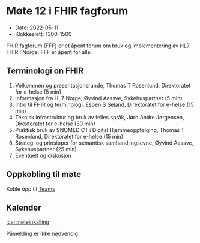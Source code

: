 # Møte 12 i FHIR fagforum

* Dato: 2022-05-11
* Klokkeslett: 1300-1500

FHIR fagforum (FFF) er et åpent forum om bruk og implementering av HL7 FHIR i Norge. FFF er åpent for alle.

## Terminologi on FHIR

1. Velkommen og presentasjonsrunde, Thomas T Rosenlund, Direktoratet for e-helse (5 min)
1. Informasjon fra HL7 Norge, Øyvind Aassve, Sykehuspartner (5 min)
1. Intro til FHIR og terminologi, Espen S Seland, Direktoratet for e-helse (15 min)
1. Teknisk infrastruktur og bruk av felles språk, Jørn Andre Jørgensen, Direktoratet for e-helse (30 min)
1. Praktisk bruk av SNOMED CT i Digital Hjemmeoppfølging, Thomas T Rosenlund, Direktoratet for e-helse (15 min)
1. Strategi og prinsipper for semantisk samhandlingsevne, Øyvind Aassve, Sykehuspartner (25 min)
1. Eventuelt og diskusjon

## Oppkobling til møte

Koble opp til [Teams](https://teams.microsoft.com/l/meetup-join/19%3ameeting_ODY5ZWIyNzMtNDBhOC00NzJlLTg3ZWYtNDVhYWQ4MmU0MGQ1%40thread.v2/0?context=%7b%22Tid%22%3a%221f8fc8cc-99b4-410a-95fa-286dd143b04d%22%2c%22Oid%22%3a%22a216d89f-4166-4e08-9907-183e70a2a420%22%7d)

## Kalender

[ical møteinkalling](ical/FHIR%20fagforum%20%2312.ics)

Påmelding er ikke nødvendig.
